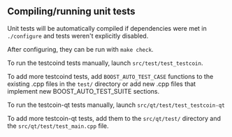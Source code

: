 Compiling/running unit tests
------------------------------------

Unit tests will be automatically compiled if dependencies were met in `./configure`
and tests weren't explicitly disabled.

After configuring, they can be run with `make check`.

To run the testcoind tests manually, launch `src/test/test_testcoin`.

To add more testcoind tests, add `BOOST_AUTO_TEST_CASE` functions to the existing
.cpp files in the `test/` directory or add new .cpp files that
implement new BOOST_AUTO_TEST_SUITE sections.

To run the testcoin-qt tests manually, launch `src/qt/test/test_testcoin-qt`

To add more testcoin-qt tests, add them to the `src/qt/test/` directory and
the `src/qt/test/test_main.cpp` file.
